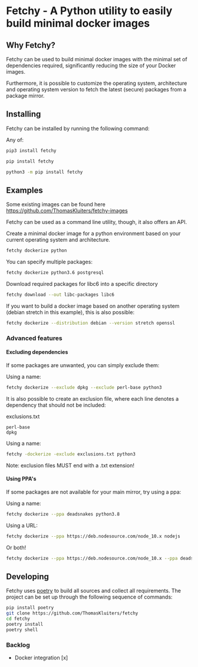 # Fetchy - A Python utility to easily build minimal docker images
  
## Why Fetchy?

Fetchy can be used to build minimal docker images with the minimal set
of dependencies required, significantly reducing the size of your Docker
images.

Furthermore, it is possible to customize the operating system,
architecture and operating system version to fetch the latest (secure)
packages from a package mirror.

## Installing

Fetchy can be installed by running the following command:

Any of:

```bash
pip3 install fetchy
```
```bash
pip install fetchy
```
```bash
python3 -m pip install fetchy
```

## Examples

Some existing images can be found here https://github.com/ThomasKluiters/fetchy-images 

Fetchy can be used as a command line utility, though, it
also offers an API.

Create a minimal docker image for a python environment based
on your current operating system and architecture.

```bash
fetchy dockerize python
```

You can specify multiple packages:

```bash
fetchy dockerize python3.6 postgresql
```

Download required packages for libc6 into a specific directory

```bash
fetchy download --out libc-packages libc6
```

If you want to build a docker image based on another operating
system (debian stretch in this example), this is also possible:

```bash
fetchy dockerize --distribution debian --version stretch openssl
```

### Advanced features

#### Excluding dependencies

If some packages are unwanted, you can simply exclude them:

Using a name:
```bash
fetchy dockerize --exclude dpkg --exclude perl-base python3
```

It is also possible to create an exclusion file, where each line
denotes a dependency that should not be included:


exclusions.txt
```
perl-base
dpkg
```

Using a name:
```bash
fetchy -dockerize -exclude exclusions.txt python3
```

Note: exclusion files MUST end with a .txt extension!

#### Using PPA's

If some packages are not available for your main mirror, try using a ppa:

Using a name:
```bash
fetchy dockerize --ppa deadsnakes python3.8
```

Using a URL:
```bash
fetchy dockerize --ppa https://deb.nodesource.com/node_10.x nodejs
```

Or both!
```bash
fetchy dockerize --ppa https://deb.nodesource.com/node_10.x --ppa deadsnakes python3.8 nodejs
```

## Developing

Fetchy uses [poetry](https://github.com/sdispater/poetry) to build all sources and collect all requirements. 
The project can be set up through the following sequence of commands:

```bash
pip install poetry
git clone https://github.com/ThomasKluiters/fetchy
cd fetchy
poetry install
poetry shell
```

### Backlog

- Docker integration [x]
